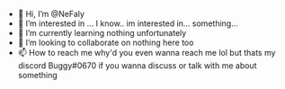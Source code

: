 - 👋 Hi, I’m @NeFaly
- 👀 I’m interested in ... I know.. im interested in... something...
- 🌱 I’m currently learning nothing unfortunately
- 💞️ I’m looking to collaborate on nothing here too
- 📫 How to reach me why'd you even wanna reach me lol but thats my discord Buggy#0670 if you wanna discuss or talk with me about something

<!---
NeFaly/NeFaly is a ✨ special ✨ repository because its `README.md` (this file) appears on your GitHub profile.
You can click the Preview link to take a look at your changes.
--->
